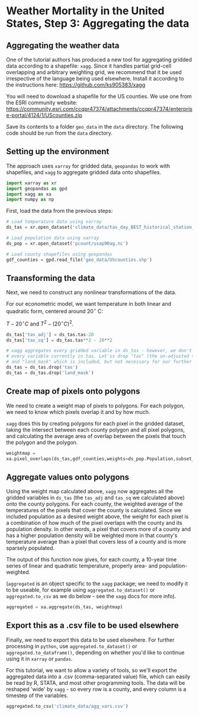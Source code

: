 # Weather Mortality in the United States, Step 3: Aggregating the data

## Aggregating the weather data

One of the tutorial authors has produced a new tool for aggregating
gridded data according to a shapefile: `xagg`. Since it handles
partial grid-cell overlapping and arbitrary weighting grid, we
recommend that it be used irrespective of the language being used
elsewhere. Install it according to the instructions here:
https://github.com/ks905383/xagg

You will need to download a shapefile for the US counties. We use one
from the ESRI community website:
https://community.esri.com/ccqpr47374/attachments/ccqpr47374/enterprise-portal/4124/1/UScounties.zip

Save its contents to a folder `geo_data` in the `data` directory. The
following code should be run from the `data` directory.

## Setting up the environment

The approach uses `xarray` for gridded data, `geopandas` to work with shapefiles, and `xagg` to aggregate gridded data onto shapefiles. 

```python
import xarray as xr
import geopandas as gpd
import xagg as xa
import numpy as np
```

First, load the data from the previous steps:

```python
# Load temperature data using xarray
ds_tas = xr.open_dataset('climate_data/tas_day_BEST_historical_station_19800101-19891231.nc')

# Load population data using xarray 
ds_pop = xr.open_dataset('pcount/usap90ag.nc')

# Load county shapefiles using geopandas
gdf_counties = gpd.read_file('geo_data/UScounties.shp')
```

## Traansforming the data

Next, we need to construct any nonlinear transformations of the data.

For our econometric model, we want temperature in both linear and quadratic form, centered around $20^\circ$ C: 

$T-20^\circ C$ and $T^2 - (20^\circ C)^2$.

```python
ds_tas['tas_adj'] = ds_tas.tas-20
ds_tas['tas_sq'] = ds_tas.tas**2 - 20**2

# xagg aggregates every gridded variable in ds_tas - however, we don't need
# every variable currently in tas. Let'ss drop "tas" (the un-adjusted temperature)
# and "land_mask" which is included, but not necessary for our further analysis.
ds_tas = ds_tas.drop('tas')
ds_tas = ds_tas.drop('land_mask')
```

## Create map of pixels onto polygons

We need to create a weight map of pixels to polygons. For each
polygon, we need to know which pixels overlap it and by how much.

`xagg` does this by creating polygons for each pixel in the gridded
dataset, taking the intersect between each county polygon and all
pixel polygons, and calculating the average area of overlap between
the pixels that touch the polygon and the polygon.

```python
weightmap =
xa.pixel_overlaps(ds_tas,gdf_counties,weights=ds_pop.Population,subset_bbox=False)
```

## Aggregate values onto polygons

Using the weight map calculated above, `xagg` now aggregates all the gridded variables in `ds_tas` (the `tas_adj` and `tas_sq` we calculated above) onto the county polygons. For each county, the weighted average of the temperatures of the pixels that cover the county is calculated. Since we included population as a desired weight above, the weight for each pixel is a combination of how much of the pixel overlaps with the county and its population density. In other words, a pixel that covers more of a county and has a higher population density will be weighted more in that county's temperature average than a pixel that covers less of a county and is more sparsely populated. 

The output of this function now gives, for each county, a 10-year time series of linear and quadratic temperature, properly area- and population-weighted.  

(`aggregated` is an object specific to the `xagg` package; we need to modify it to be useable, for example using `aggregated.to_dataset()` or `aggregated.to_csv` as we do below - see the `xagg` docs for more info). 

```python
aggregated = xa.aggregate(ds_tas, weightmap)
```

## Export this as a .csv file to be used elsewhere

Finally, we need to export this data to be used elsewhere. For further processing in `python`, use `aggregated.to_dataset()` or `aggregated.to_dataframe()`, depending on whether you'd like to continue using it in `xarray` or `pandas`. 

For this tutorial, we want to allow a variety of tools, so we'll
export the aggregated data into a .csv (comma-separated value) file,
which can easily be read by R, STATA, and most other programming
tools. The data will be reshaped 'wide' by `xagg` - so every row is a
county, and every column is a timestep of the variables. 

```python
aggregated.to_csv('climate_data/agg_vars.csv')
```
